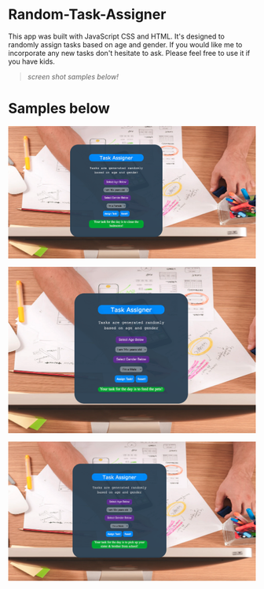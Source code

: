 # Random-Task-Assigner

This app was built with JavaScript CSS and HTML.
It's designed to randomly assign tasks based on age and gender.
If you would like me to incorporate any new tasks don't hesitate to ask. 
Please feel free to use it if you have kids. 

> *screen shot samples below!*

# Samples below
![](./MD-Images/Screen-Shot-1.png?raw=true) 

![](./MD-Images/Screen-Shot-2.png?raw=true) 

![](./MD-Images/Screen-Shot-3.png?raw=true) 
